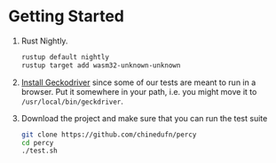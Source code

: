 # Getting Started

1. Rust Nightly.

    ```sh
    rustup default nightly
    rustup target add wasm32-unknown-unknown
    ```
2. [Install Geckodriver](https://github.com/mozilla/geckodriver/releases) since some of our tests are meant to run in a browser.
Put it somewhere in your path, i.e. you might move it to `/usr/local/bin/geckdriver`.

3. Download the project and make sure that you can run the test suite

    ```sh
    git clone https://github.com/chinedufn/percy
    cd percy
    ./test.sh
    ```
